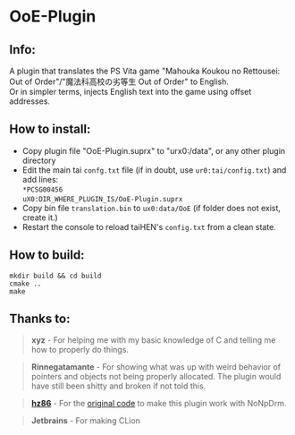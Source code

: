 # OoE-Plugin

## Info:
A plugin that translates the PS Vita game "Mahouka Koukou no Rettousei: Out of Order"/"魔法科高校の劣等生 Out of Order" to English.<br/>
Or in simpler terms, injects English text into the game using offset addresses.

## How to install:
- Copy plugin file "OoE-Plugin.suprx" to "urx0:/data", or any other plugin directory
- Edit the main tai `confg.txt` file (if in doubt, use `ur0:tai/config.txt`) and add lines:<br/>
`*PCSG00456`<br/>
`uX0:DIR_WHERE_PLUGIN_IS/OoE-Plugin.suprx`
- Copy bin file `translation.bin` to `ux0:data/OoE` (if folder does not exist, create it.)
- Restart the console to reload taiHEN's `config.txt` from a clean state.

## How to build:
```
mkdir build && cd build
cmake ..
make
```

## Thanks to:
><b>xyz</b> - For helping me with my basic knowledge of C and telling me how to properly do things.<br/>

><b>Rinnegatamante</b> - For showing what was up with weird behavior of pointers and objects not being properly allocated.
The plugin would have still been shitty and broken if not told this.<br/>

><b>[hz86](https://github.com/hz86)</b> - For the [original code](https://github.com/hz86/mask_of_truth) to make this plugin work with NoNpDrm.

><b>Jetbrains</b> - For making CLion
